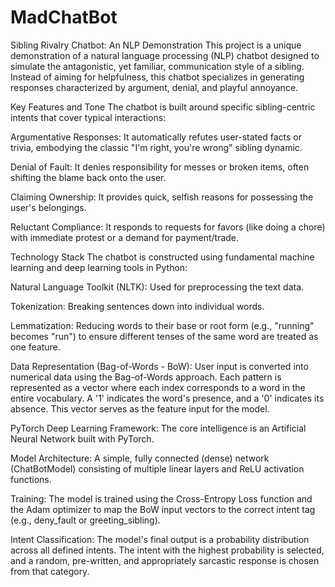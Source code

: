 # MadChatBot
Sibling Rivalry Chatbot: An NLP Demonstration
This project is a unique demonstration of a natural language processing (NLP) chatbot designed to simulate the antagonistic, yet familiar, communication style of a sibling. Instead of aiming for helpfulness, this chatbot specializes in generating responses characterized by argument, denial, and playful annoyance.

Key Features and Tone
The chatbot is built around specific sibling-centric intents that cover typical interactions:

Argumentative Responses: It automatically refutes user-stated facts or trivia, embodying the classic "I'm right, you're wrong" sibling dynamic.

Denial of Fault: It denies responsibility for messes or broken items, often shifting the blame back onto the user.

Claiming Ownership: It provides quick, selfish reasons for possessing the user's belongings.

Reluctant Compliance: It responds to requests for favors (like doing a chore) with immediate protest or a demand for payment/trade.

Technology Stack
The chatbot is constructed using fundamental machine learning and deep learning tools in Python:

Natural Language Toolkit (NLTK): Used for preprocessing the text data.

Tokenization: Breaking sentences down into individual words.

Lemmatization: Reducing words to their base or root form (e.g., "running" becomes "run") to ensure different tenses of the same word are treated as one feature.

Data Representation (Bag-of-Words - BoW): User input is converted into numerical data using the Bag-of-Words approach. Each pattern is represented as a vector where each index corresponds to a word in the entire vocabulary. A '1' indicates the word's presence, and a '0' indicates its absence. This vector serves as the feature input for the model.

PyTorch Deep Learning Framework: The core intelligence is an Artificial Neural Network built with PyTorch.

Model Architecture: A simple, fully connected (dense) network (ChatBotModel) consisting of multiple linear layers and ReLU activation functions.

Training: The model is trained using the Cross-Entropy Loss function and the Adam optimizer to map the BoW input vectors to the correct intent tag (e.g., deny_fault or greeting_sibling).

Intent Classification: The model's final output is a probability distribution across all defined intents. The intent with the highest probability is selected, and a random, pre-written, and appropriately sarcastic response is chosen from that category.
